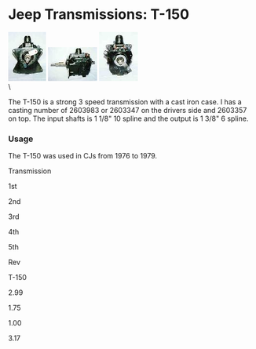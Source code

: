 # Jeep Transmissions: T-150

[![T-150 front](/images/transmission/factory/t150f_.jpg)](/images/transmission/factory/t150f.jpg) [![T-150 side](/images/transmission/factory/t150s_.jpg)](/images/transmission/factory/t150s.jpg) [![T-150 back](/images/transmission/factory/t150b_.jpg)](/images/transmission/factory/t150b.jpg)\
\

The T-150 is a strong 3 speed transmission with a cast iron case. I has a casting number of 2603983 or 2603347 on the drivers side and 2603357 on top. The input shafts is 1 1/8\" 10 spline and the output is 1 3/8\" 6 spline.

### Usage

The T-150 was used in CJs from 1976 to 1979.

Transmission

1st

2nd

3rd

4th

5th

Rev

T-150

2.99

1.75

1.00

3.17
